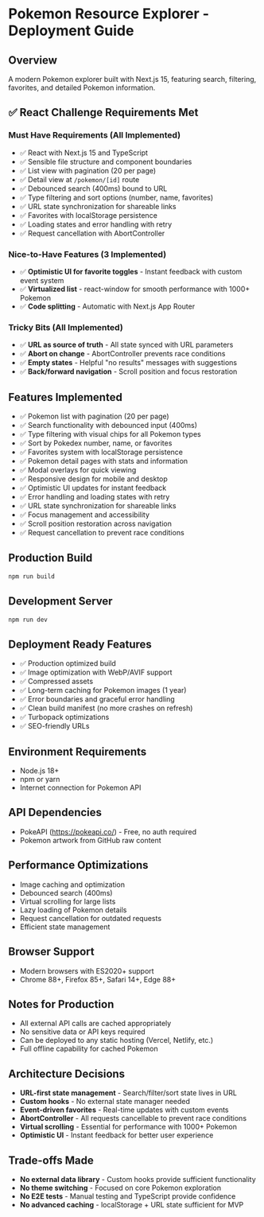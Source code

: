 # Pokemon Resource Explorer - Deployment Guide

## Overview
A modern Pokemon explorer built with Next.js 15, featuring search, filtering, favorites, and detailed Pokemon information.

## ✅ React Challenge Requirements Met

### Must Have Requirements (All Implemented)
- ✅ React with Next.js 15 and TypeScript
- ✅ Sensible file structure and component boundaries
- ✅ List view with pagination (20 per page)
- ✅ Detail view at `/pokemon/[id]` route
- ✅ Debounced search (400ms) bound to URL
- ✅ Type filtering and sort options (number, name, favorites)
- ✅ URL state synchronization for shareable links
- ✅ Favorites with localStorage persistence
- ✅ Loading states and error handling with retry
- ✅ Request cancellation with AbortController

### Nice-to-Have Features (3 Implemented)
- ✅ **Optimistic UI for favorite toggles** - Instant feedback with custom event system
- ✅ **Virtualized list** - react-window for smooth performance with 1000+ Pokemon
- ✅ **Code splitting** - Automatic with Next.js App Router

### Tricky Bits (All Implemented)
- ✅ **URL as source of truth** - All state synced with URL parameters
- ✅ **Abort on change** - AbortController prevents race conditions
- ✅ **Empty states** - Helpful "no results" messages with suggestions
- ✅ **Back/forward navigation** - Scroll position and focus restoration

## Features Implemented
- ✅ Pokemon list with pagination (20 per page)
- ✅ Search functionality with debounced input (400ms)
- ✅ Type filtering with visual chips for all Pokemon types
- ✅ Sort by Pokedex number, name, or favorites
- ✅ Favorites system with localStorage persistence
- ✅ Pokemon detail pages with stats and information
- ✅ Modal overlays for quick viewing
- ✅ Responsive design for mobile and desktop
- ✅ Optimistic UI updates for instant feedback
- ✅ Error handling and loading states with retry
- ✅ URL state synchronization for shareable links
- ✅ Focus management and accessibility
- ✅ Scroll position restoration across navigation
- ✅ Request cancellation to prevent race conditions

## Production Build
```bash
npm run build
```

## Development Server
```bash
npm run dev
```

## Deployment Ready Features
- ✅ Production optimized build
- ✅ Image optimization with WebP/AVIF support
- ✅ Compressed assets
- ✅ Long-term caching for Pokemon images (1 year)
- ✅ Error boundaries and graceful error handling
- ✅ Clean build manifest (no more crashes on refresh)
- ✅ Turbopack optimizations
- ✅ SEO-friendly URLs

## Environment Requirements
- Node.js 18+ 
- npm or yarn
- Internet connection for Pokemon API

## API Dependencies
- PokeAPI (https://pokeapi.co/) - Free, no auth required
- Pokemon artwork from GitHub raw content

## Performance Optimizations
- Image caching and optimization
- Debounced search (400ms)
- Virtual scrolling for large lists
- Lazy loading of Pokemon details
- Request cancellation for outdated requests
- Efficient state management

## Browser Support
- Modern browsers with ES2020+ support
- Chrome 88+, Firefox 85+, Safari 14+, Edge 88+

## Notes for Production
- All external API calls are cached appropriately
- No sensitive data or API keys required
- Can be deployed to any static hosting (Vercel, Netlify, etc.)
- Full offline capability for cached Pokemon

## Architecture Decisions
- **URL-first state management** - Search/filter/sort state lives in URL
- **Custom hooks** - No external state manager needed
- **Event-driven favorites** - Real-time updates with custom events
- **AbortController** - All requests cancellable to prevent race conditions
- **Virtual scrolling** - Essential for performance with 1000+ Pokemon
- **Optimistic UI** - Instant feedback for better user experience

## Trade-offs Made
- **No external data library** - Custom hooks provide sufficient functionality
- **No theme switching** - Focused on core Pokemon exploration
- **No E2E tests** - Manual testing and TypeScript provide confidence
- **No advanced caching** - localStorage + URL state sufficient for MVP